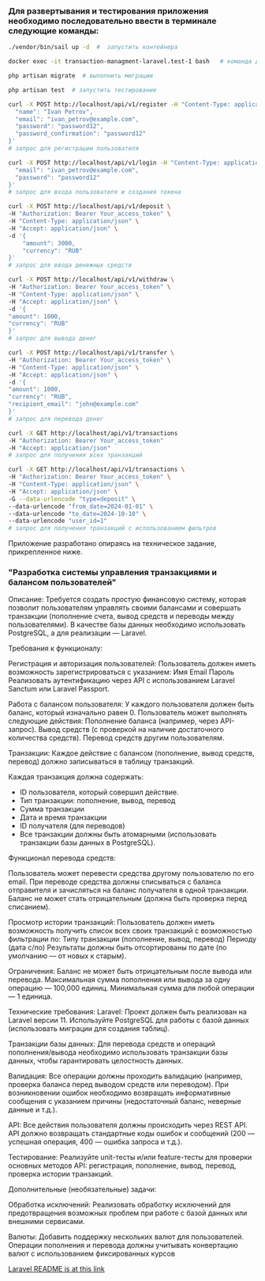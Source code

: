 ### Для развертывания и тестирования приложения необходимо последовательно ввести в терминале следующие команды:

```bash
./vendor/bin/sail up -d  #  запустить контейнера
```

```bash
docker exec -it transaction-managment-laravel.test-1 bash   # команда для входа в контейнер
```

```bash
php artisan migrate  # выполнить миграции
```

```bash
php artisan test  # запустить тестирование
```

```bash
curl -X POST http://localhost/api/v1/register -H "Content-Type: application/json" -H "Accept: application/json" -d '{
  "name": "Ivan Petrov",
  "email": "ivan_petrov@example.com",
  "password": "password12",
  "password_confirmation": "password12"
}'
# запрос для регистрации пользователя
```

```bash
curl -X POST http://localhost/api/v1/login -H "Content-Type: application/json" -H "Accept: application/json" -d '{
  "email": "ivan_petrov@example.com",
  "password": "password12" 
}'
# запрос для входа пользователя и создания токена
```

```bash
curl -X POST http://localhost/api/v1/deposit \
-H "Authorization: Bearer Your_access_token" \
-H "Content-Type: application/json" \
-H "Accept: application/json" \
-d '{
    "amount": 3000,
    "currency": "RUB"
}'
# запрос для ввода денежных средств
```

```bash
curl -X POST http://localhost/api/v1/withdraw \
-H "Authorization: Bearer Your_access_token" \
-H "Content-Type: application/json" \
-H "Accept: application/json" \
-d '{
"amount": 1000,
"currency": "RUB"
}'
# запрос для вывода денег
```

```bash
curl -X POST http://localhost/api/v1/transfer \
-H "Authorization: Bearer Your_access_token" \
-H "Content-Type: application/json" \
-H "Accept: application/json" \
-d '{
"amount": 1000,
"currency": "RUB",
"recipient_email": "john@example.com"
}'
# запрос для перевода денег
```

```bash
curl -X GET http://localhost/api/v1/transactions 
-H "Authorization: Bearer Your_access_token" 
-H "Accept: application/json"
# запрос для получения всех транзакций
```

```bash
curl -X GET http://localhost/api/v1/transactions \
-H "Authorization: Bearer Your_access_token" \
-H "Content-Type: application/json" \
-H "Accept: application/json" \
-G --data-urlencode "type=deposit" \
--data-urlencode "from_date=2024-01-01" \
--data-urlencode "to_date=2024-10-10" \
--data-urlencode "user_id=1"
# запрос для получения транзакций с использованием фильтров
```

Приложение разработано опираясь на техническое задание, прикрепленное ниже.
### "Разработка системы управления транзакциями и балансом пользователей"
Описание:
Требуется создать простую финансовую систему, которая позволит пользователям управлять своими балансами
и совершать транзакции (пополнение счета, вывод средств и переводы между пользователями). 
В качестве базы данных необходимо использовать PostgreSQL, а для реализации — Laravel.

Требования к функционалу:

Регистрация и авторизация пользователей:
Пользователь должен иметь возможность зарегистрироваться с указанием:
Имя
Email
Пароль
Реализовать аутентификацию через API с использованием Laravel Sanctum или Laravel Passport.

Работа с балансом пользователя:
У каждого пользователя должен быть баланс, который изначально равен 0.
Пользователь может выполнять следующие действия:
Пополнение баланса (например, через API-запрос).
Вывод средств (с проверкой на наличие достаточного количества средств).
Перевод средств другим пользователям.

Транзакции:
Каждое действие с балансом (пополнение, вывод средств, перевод) должно записываться в таблицу транзакций.

Каждая транзакция должна содержать:
 - ID пользователя, который совершил действие.
 - Тип транзакции: пополнение, вывод, перевод  
 - Сумма транзакции
 - Дата и время транзакции
 - ID получателя (для переводов)
 - Все транзакции должны быть атомарными (использовать транзакции базы данных в PostgreSQL).

Функционал перевода средств:

Пользователь может перевести средства другому пользователю по его email.
При переводе средства должны списываться с баланса отправителя и зачисляться на баланс получателя в одной транзакции.
Баланс не может стать отрицательным (должна быть проверка перед списанием).

Просмотр истории транзакций:
Пользователь должен иметь возможность получить список всех своих транзакций с возможностью фильтрации по:
Типу транзакции (пополнение, вывод, перевод)
Периоду (дата с/по)
Результаты должны быть отсортированы по дате (по умолчанию — от новых к старым).

Ограничения:
Баланс не может быть отрицательным после вывода или перевода.
Максимальная сумма пополнения или вывода за одну операцию — 100,000 единиц.
Минимальная сумма для любой операции — 1 единица.

Технические требования:
Laravel:
Проект должен быть реализован на Laravel версии 11.
Используйте PostgreSQL для работы с базой данных (использовать миграции для создания таблиц).

Транзакции базы данных:
Для перевода средств и операций пополнения/вывода необходимо использовать транзакции базы данных, чтобы гарантировать целостность данных.

Валидация:
Все операции должны проходить валидацию (например, проверка баланса перед выводом средств или переводом).
При возникновении ошибок необходимо возвращать информативные сообщения с указанием причины (недостаточный баланс, неверные данные и т.д.).

API:
Все действия пользователя должны происходить через REST API.
API должно возвращать стандартные коды ошибок и сообщений (200 — успешная операция, 400 — ошибка запроса и т.д.).

Тестирование:
Реализуйте unit-тесты и/или feature-тесты для проверки основных методов API: регистрация, пополнение, вывод, перевод, проверка истории транзакций.

Дополнительные (необязательные) задачи:

Обработка исключений:
Реализовать обработку исключений для предотвращения возможных проблем при работе с базой данных или внешними сервисами.

Валюты:
Добавить поддержку нескольких валют для пользователей.
Операции пополнения и перевода должны учитывать конвертацию валют с использованием фиксированных курсов

[Laravel README is at this link](Laravel-README.md)
